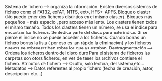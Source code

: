<div align="justifye">
Sistema de fichero --> organiza la información. Existen diversos sistemas de fichero como el FAT32, exFAT, NTFS, ext4, HFS+, APFS.
Bloque o claster (No puedo tener dos ficheros distintios en el mismo claster). Bloques más pequeños = más espacio , pero acceso más lento. Los clasters tienen todos el mismo tamaño. Todos los clasters tienen un número, se usa el índice para encontrar los ficheros. Se dedica parte del disco para este índice. Si se pierde el índice no se puede acceder a los ficheros. Cuando borras un fichero borras la lista ( por eso es tan rápido la eliminación) y los ficheros nuevos se sobreescriben sobre los que ya estaban.
Desfragmentación --> Ordena los ficheros dentro del disco duro
Para el sistema de ficheros las carpetas son otors ficheros, en vez de tener los archivos contiene el fichero.
Atributos de fichero --> Oculto, solo lectura, del sistema,etc...
Metadatos --> Datos referentes al propio fichero (fecha de creación, autor, descripción, etc...)
</div>